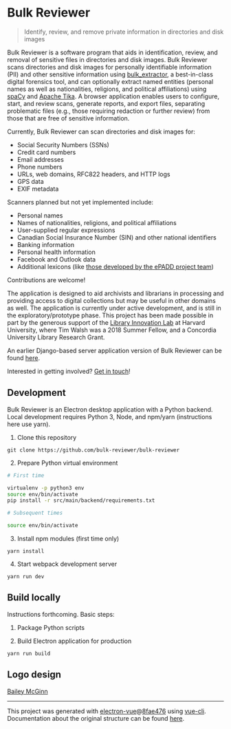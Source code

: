 # Bulk Reviewer

> Identify, review, and remove private information in directories and disk images

Bulk Reviewer is a software program that aids in identification, review, and removal of sensitive files in directories and disk images. Bulk Reviewer scans directories and disk images for personally identifiable information (PII) and other sensitive information using [bulk_extractor](https://github.com/simsong/bulk_extractor), a best-in-class digital forensics tool, and can optionally extract named entities (personal names as well as nationalities, religions, and political affiliations) using [spaCy](https://spacy.io/) and [Apache Tika](https://tika.apache.org/). A browser application enables users to configure, start, and review scans, generate reports, and export files, separating problematic files (e.g., those requiring redaction or further review) from those that are free of sensitive information.

Currently, Bulk Reviewer can scan directories and disk images for:

* Social Security Numbers (SSNs)
* Credit card numbers
* Email addresses
* Phone numbers
* URLs, web domains, RFC822 headers, and HTTP logs
* GPS data
* EXIF metadata

Scanners planned but not yet implemented include:

* Personal names
* Names of nationalities, religions, and political affiliations
* User-supplied regular expressions
* Canadian Social Insurance Number (SIN) and other national identifiers
* Banking information
* Personal health information
* Facebook and Outlook data
* Additional lexicons (like [those developed by the ePADD project team](https://library.stanford.edu/projects/epadd/community/lexicon-working-group))

Contributions are welcome!

The application is designed to aid archivists and librarians in processing and providing access to digital collections but may be useful in other domains as well. The application is currently under active development, and is still in the exploratory/prototype phase. This project has been made possible in part by the generous support of the [Library Innovation Lab](https://lil.law.harvard.edu) at Harvard University, where Tim Walsh was a 2018 Summer Fellow, and a Concordia University Library Research Grant.

An earlier Django-based server application version of Bulk Reviewer can be found [here](https://github.com/timothyryanwalsh/bulk-reviewer).

Interested in getting involved? [Get in touch](mailto:tim.walsh@concordia.ca)!

## Development

Bulk Reviewer is an Electron desktop application with a Python backend. Local development requires Python 3, Node, and npm/yarn (instructions here use yarn).

1. Clone this repository

`git clone https://github.com/bulk-reviewer/bulk-reviewer`

2. Prepare Python virtual environment

``` bash
# First time

virtualenv -p python3 env
source env/bin/activate
pip install -r src/main/backend/requirements.txt

# Subsequent times

source env/bin/activate
```

3. Install npm modules (first time only)

`yarn install`

4. Start webpack development server

`yarn run dev`

## Build locally

Instructions forthcoming. Basic steps:

1. Package Python scripts

2. Build Electron application for production

`yarn run build`

## Logo design
[Bailey McGinn](https://baileymcginn.com/)

---

This project was generated with [electron-vue](https://github.com/SimulatedGREG/electron-vue)@[8fae476](https://github.com/SimulatedGREG/electron-vue/tree/8fae4763e9d225d3691b627e83b9e09b56f6c935) using [vue-cli](https://github.com/vuejs/vue-cli). Documentation about the original structure can be found [here](https://simulatedgreg.gitbooks.io/electron-vue/content/index.html).
